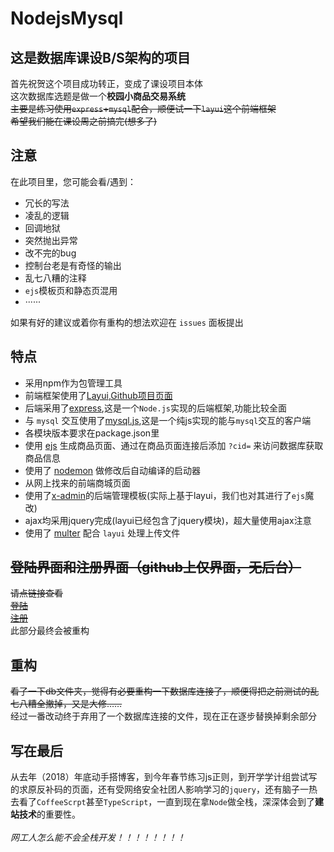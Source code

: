 # NodejsMysql

## 这是数据库课设B/S架构的项目

首先祝贺这个项目成功转正，变成了课设项目本体<br/>
这次数据库选题是做一个**校园小商品交易系统**<br/>
~~主要是练习使用`express`+`mysql`配合，顺便试一下`layui`这个前端框架~~<br/>
~~希望我们能在课设周之前搞完(想多了)~~<br/>

## 注意

在此项目里，您可能会看/遇到：

* 冗长的写法
* 凌乱的逻辑
* 回调地狱
* 突然抛出异常
* 改不完的bug
* 控制台老是有奇怪的输出
* 乱七八糟的注释
* `ejs`模板页和静态页混用
* ······

如果有好的建议或着你有重构的想法欢迎在 `issues` 面板提出

## 特点

* 采用npm作为包管理工具
* 前端框架使用了[Layui](https://www.layui.com/),[Github项目页面](https://github.com/sentsin/layui/)
* 后端采用了[express](https://github.com/expressjs/express/),这是一个`Node.js`实现的后端框架,功能比较全面
* 与 `mysql` 交互使用了[mysql.js](https://github.com/mysqljs/mysql),这是一个纯js实现的能与`mysql`交互的客户端
* 各模块版本要求在package.json里
* 使用 [ejs](https://github.com/mde/ejs) 生成商品页面、通过在商品页面连接后添加 `?cid=` 来访问数据库获取商品信息
* 使用了 [nodemon](https://github.com/remy/nodemon) 做修改后自动编译的启动器
* 从网上找来的前端商城页面
* 使用了[x-admin](http://x.xuebingsi.com/)的后端管理模板(实际上基于layui，我们也对其进行了`ejs`魔改)
* ajax均采用jquery完成(layui已经包含了jquery模块)，超大量使用ajax注意
* 使用了 [multer](https://github.com/expressjs/multer) 配合 `layui` 处理上传文件

## ~~登陆界面和注册界面（github上仅界面，无后台）~~

~~请点链接查看~~<br/>
~~[登陆](https://lollipopnougat.github.io/login-pages/login)~~<br/>
~~[注册](https://lollipopnougat.github.io/login-pages/register)~~<br/>
此部分最终会被重构

## 重构

~~看了一下db文件夹，觉得有必要重构一下数据库连接了，顺便得把之前测试的乱七八糟全撤掉，又是大修……~~<br/>
经过一番改动终于弃用了一个数据库连接的文件，现在正在逐步替换掉剩余部分

## 写在最后

从去年（2018）年底动手搭博客，到今年春节练习js正则，到开学学计组尝试写的求原反补码的页面，还有受网络安全社团人影响学习的`jquery`，还有脑子一热去看了`CoffeeScrpt`甚至`TypeScript`，一直到现在拿`Node`做全栈，深深体会到了**建站技术**的重要性。<br/><br/>
*网工人怎么能不会全栈开发！！！！！！！！*

